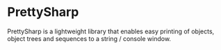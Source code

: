 PrettySharp
===========

PrettySharp is a lightweight library that enables easy printing of objects, object trees and sequences to a string / console window.